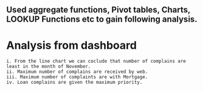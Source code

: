 ## Used aggregate functions, Pivot tables, Charts, LOOKUP Functions etc to gain following analysis.

# Analysis from dashboard
	i. From the line chart we can coclude that number of complains are least in the month of November.
	ii. Maximum number of complains are received by web.
	iii. Maximum number of complaints are with Mortgage.
 	iv. Loan complains are given the maximum priority.
